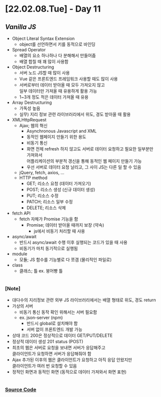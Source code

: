 # [22.02.08.Tue] - Day 11

## _Vanilla JS_

- Object Literal Syntax Extension
  - object를 선언하면서 키를 동적으로 바인딩
- Spread Operator
  - 배열의 요소 하나하나 다 분해해서 만들어줌
  - 배열 합칠 때 꽤 많이 사용함
- Object Destructuring
  - 서버 노드 JS할 때 많이 사용
  - Vue 같은 프론트엔드 프레임워크 사용할 때도 많이 사용
  - 서버로부터 데이터 받아올 때 모두 가져오지 않고 <br/> 일부 데이터만 가져올 때 유용하게 활용 가능
  - 1~3개 정도 적은 데이터 가져올 때 유용
- Array Destructuring
  - 가독성 높음
  - 실무) 지리 정보 관련 라이브러리에서 위도, 경도 받아올 때 활용
- XMLHttpRequest
  - Ajax; 웹의 혁신
    - Asynchronous Javascript and XML
    - 동적인 웹페이지 만들기 위한 용도
    - 비동기 통신
    - 화면 전체 refresh 하지 않고도 서버로 데이터 요청하고 필요한 일부분만 가져와서 <br/>
      어플리케이션의 부분적 갱신을 통해 동적인 웹 페이지 만들기 가능
    - 우선 서버로 데이터 요청 날리고, 그 사이 JS는 다른 일 할 수 있음
  - jQuery, fetch, axios, ...
  - HTTP method
    - GET; 리소스 요청 (데이터 가져오기)
    - POST; 리소스 생성 (신규 데이터 생성)
    - PUT; 리소스 수정
    - PATCH; 리소스 일부 수정
    - DELETE; 리소스 삭제
- fetch API
  - fetch 자체가 Promise 기능을 함
    - Promise; 데이터 받아올 때까지 보장 (약속)
      - js에서 비동기 처리할 때 사용
- async/await
  - 반드시 async/await 수행 이후 실행되는 코드가 있을 때 사용
  - 비동기가 마치 동기적으로 실행됨
- module
  - 모듈; JS 함수를 기능별로 다 쪼갬 (물리적인 파일로)
- class
  - 클래스; 틀 ex. 붕어빵 틀

#

### [Note]

- 대다수의 지리정보 관련 외부 JS 라이브러리에서는 배열 형태로 위도, 경도 return
- 가상의 서버
  - 비동기 통신 동작 확인 위해서는 서버 필요함
  - ex. json-server (npm)
    - 반드시 global로 설치해야 함
    - 서버 없이 프론트엔드 개발 가능
- 상태 코드 200은 정상적으로 데이터 GET/PUT/DELETE
- 정상적 데이터 생성 201 status (POST)
- 최초의 웹은 서버로 요청을 보내면 서버가 응답해주고 <br/>
  클라이언트가 요청하면 서버가 응답해줘야 함
- Ajax 추가된 이후의 웹은 클라이언트가 요청하고 아직 응답 안왔지만 <br/>
  클라이언트가 여러 번 요청할 수 있음
- 정적인 화면과 동적인 화면 (동적으로 데이터 가져와서 화면 표현)

#

### [Source Code](https://github.com/ding-co/developer-dignity/tree/main/boot-camp/practice/February/day11)
